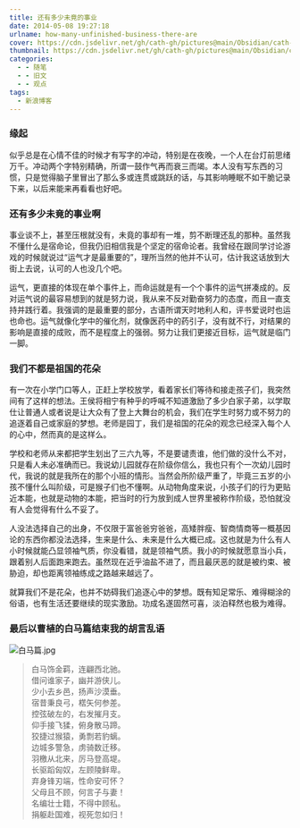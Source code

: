 ```yaml
---
title: 还有多少未竟的事业
date: 2014-05-08 19:27:18
urlname: how-many-unfinished-business-there-are
cover: https://cdn.jsdelivr.net/gh/cath-gh/pictures@main/Obsidian/cath-gh.github.io/%E6%BC%AB%E6%BC%AB%E9%95%BF%E8%B7%AF.webp
thumbnail: https://cdn.jsdelivr.net/gh/cath-gh/pictures@main/Obsidian/cath-gh.github.io/%E6%BC%AB%E6%BC%AB%E9%95%BF%E8%B7%AF.webp
categories:
  - - 随笔
  - - 旧文
  - - 观点
tags:
  - 新浪博客
---
```

### 缘起

似乎总是在心情不佳的时候才有写字的冲动，特别是在夜晚，一个人在台灯前思绪万千。冲动两个字特别精确，所谓一鼓作气再而衰三而竭。本人没有写东西的习惯，只是觉得脑子里冒出了那么多或连贯或跳跃的话，与其影响睡眠不如干脆记录下来，以后来能来再看看也好吧。  

<!--more-->

### 还有多少未竟的事业啊
  
事业谈不上，甚至压根就没有，未竟的事却有一堆，剪不断理还乱的那种。虽然我不懂什么是宿命论，但我仍旧相信我是个坚定的宿命论者。我曾经在跟同学讨论游戏的时候就说过“运气才是最重要的”，理所当然的他并不认可，估计我这话放到大街上去说，认可的人也没几个吧。

运气，更直接的体现在单个事件上，而命运就是有一个个事件的运气拼凑成的。反对运气说的最容易想到的就是努力说，我从来不反对勤奋努力的态度，而且一直支持并践行着。我强调的是最重要的部分，古语所谓天时地利人和，评书爱说时也运也命也。运气就像化学中的催化剂，就像医药中的药引子，没有就不行，对结果的影响是直接的成败，而不是程度上的强弱。努力让我们更接近目标，运气就是临门一脚。

### 我们不都是祖国的花朵

有一次在小学门口等人，正赶上学校放学，看着家长们等待和接走孩子们，我突然间有了这样的想法。王侯将相宁有种乎的呼喊不知道激励了多少白家子弟，以学取仕让普通人或者说是让大众有了登上大舞台的机会，我们在学生时努力或不努力的追逐着自己或家庭的梦想。老师是园丁，我们是祖国的花朵的观念已经深入每个人的心中，然而真的是这样么。

学校和老师从来都把学生划出了三六九等，不是要谴责谁，他们做的没什么不对，只是看人未必准确而已。我说幼儿园就存在阶级你信么，我也只有个一次幼儿园时代，我说的就是我所在的那个小班的情形。当然会所阶级严重了，毕竟三五岁的小孩不懂什么叫阶级，可是猴子们也不懂啊。从动物角度来说，小孩子们的行为更贴近本能，也就是动物的本能，把当时的行为放到成人世界里被称作阶级，恐怕就没有人会觉得有什么不妥了。

人没法选择自己的出身，不仅限于富爸爸穷爸爸，高矮胖瘦、智商情商等一概基因论的东西你都没法选择，生来是什么、未来是什么大概已成。这也就是为什么有人小时候就能凸显领袖气质，你没看错，就是领袖气质。我小的时候就愿意当小兵，跟着别人后面跑来跑去。虽然现在近乎油盐不进了，而且最厌恶的就是被约束、被胁迫，却也距离领袖练成之路越来越远了。

就算我们不是花朵，也并不妨碍我们追逐心中的梦想。既有知足常乐、难得糊涂的俗语，也有生活还要继续的现实激励。功成名遂固然可喜，淡泊释然也极为难得。

### 最后以曹植的白马篇结束我的胡言乱语

![白马篇.jpg](https://cdn.jsdelivr.net/gh/cath-gh/pictures@main/Obsidian/cath-gh.github.io/%E7%99%BD%E9%A9%AC%E7%AF%87.webp)


>白马饰金羁，连翩西北驰。  
>借问谁家子，幽并游侠儿。  
>少小去乡邑，扬声沙漠垂。  
>宿昔秉良弓，楛矢何参差。  
>控弦破左的，右发摧月支。  
>仰手接飞猱，俯身散马蹄。  
>狡捷过猴猿，勇剽若豹螭。  
>边城多警急，虏骑数迁移。  
>羽檄从北来，厉马登高堤。  
>长驱蹈匈奴，左顾陵鲜卑。  
>弃身锋刃端，性命安可怀？  
>父母且不顾，何言子与妻！  
>名编壮士籍，不得中顾私。  
>捐躯赴国难，视死忽如归！ 
